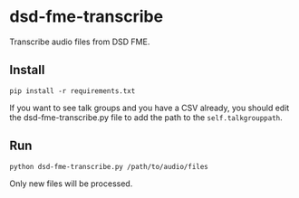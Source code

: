 # dsd-fme-transcribe
Transcribe audio files from DSD FME.

## Install
```
pip install -r requirements.txt
```
If you want to see talk groups and you have a CSV already, you should edit the dsd-fme-transcribe.py file to add the path to the `self.talkgrouppath`.

## Run
```
python dsd-fme-transcribe.py /path/to/audio/files
```
Only new files will be processed.
